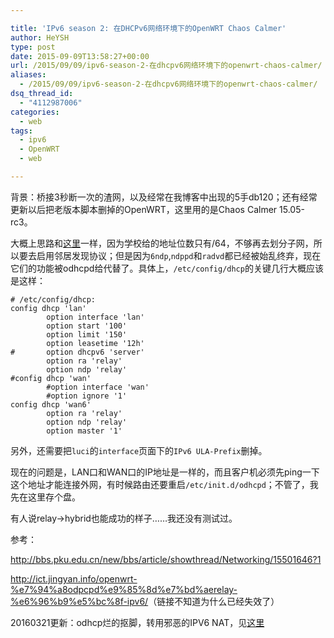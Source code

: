 ```yaml
---

title: 'IPv6 season 2: 在DHCPv6网络环境下的OpenWRT Chaos Calmer'
author: HeYSH
type: post
date: 2015-09-09T13:58:27+00:00
url: /2015/09/09/ipv6-season-2-在dhcpv6网络环境下的openwrt-chaos-calmer/
aliases:
  - /2015/09/09/ipv6-season-2-在dhcpv6网络环境下的openwrt-chaos-calmer/
dsq_thread_id:
  - "4112987006"
categories:
  - web
tags:
  - ipv6
  - OpenWRT
  - web

---
```

背景：桥接3秒断一次的渣网，以及经常在我博客中出现的5手db120；还有经常更新以后把老版本脚本删掉的OpenWRT，这里用的是Chaos Calmer 15.05-rc3。

大概上思路和[这里](http://talk.withme.me/?p=51)一样，因为学校给的地址位数只有/64，不够再去划分子网，所以要去启用邻居发现协议；但是因为`6ndp`,`ndppd`和`radvd`都已经被始乱终弃，现在它们的功能被odhcpd给代替了。具体上，`/etc/config/dhcp`的关键几行大概应该是这样：

    # /etc/config/dhcp:
    config dhcp 'lan'
            option interface 'lan'
            option start '100'
            option limit '150'
            option leasetime '12h'
    #       option dhcpv6 'server'
            option ra 'relay'
            option ndp 'relay'
    #config dhcp 'wan'
            #option interface 'wan'
            #option ignore '1'
    config dhcp 'wan6'
            option ra 'relay'
            option ndp 'relay'
            option master '1'

另外，还需要把`luci`的`interface`页面下的`IPv6 ULA-Prefix`删掉。

现在的问题是，LAN口和WAN口的IP地址是一样的，而且客户机必须先ping一下这个地址才能连接外网，有时候路由还要重启`/etc/init.d/odhcpd`；不管了，我先在这里存个盘。

有人说relay-&gt;hybrid也能成功的样子……我还没有测试过。

参考：

<http://bbs.pku.edu.cn/new/bbs/article/showthread/Networking/15501646?1>

<http://ict.jingyan.info/openwrt-%e7%94%a8odpcpd%e9%85%8d%e7%bd%aerelay-%e6%96%b9%e5%bc%8f-ipv6/>（链接不知道为什么已经失效了）

20160321更新：odhcp烂的抠脚，转用邪恶的IPV6 NAT，见[这里](https://wiki.openwrt.org/doc/howto/ipv6.nat6)

